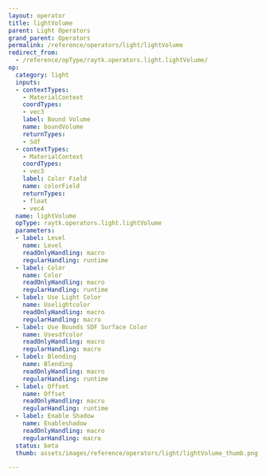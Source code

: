 ```yaml
---
layout: operator
title: lightVolume
parent: Light Operators
grand_parent: Operators
permalink: /reference/operators/light/lightVolume
redirect_from:
  - /reference/opType/raytk.operators.light.lightVolume/
op:
  category: light
  inputs:
  - contextTypes:
    - MaterialContext
    coordTypes:
    - vec3
    label: Bound Volume
    name: boundVolume
    returnTypes:
    - Sdf
  - contextTypes:
    - MaterialContext
    coordTypes:
    - vec3
    label: Color Field
    name: colorField
    returnTypes:
    - float
    - vec4
  name: lightVolume
  opType: raytk.operators.light.lightVolume
  parameters:
  - label: Level
    name: Level
    readOnlyHandling: macro
    regularHandling: runtime
  - label: Color
    name: Color
    readOnlyHandling: macro
    regularHandling: runtime
  - label: Use Light Color
    name: Uselightcolor
    readOnlyHandling: macro
    regularHandling: macro
  - label: Use Bounds SDF Surface Color
    name: Usesdfcolor
    readOnlyHandling: macro
    regularHandling: macro
  - label: Blending
    name: Blending
    readOnlyHandling: macro
    regularHandling: runtime
  - label: Offset
    name: Offset
    readOnlyHandling: macro
    regularHandling: runtime
  - label: Enable Shadow
    name: Enableshadow
    readOnlyHandling: macro
    regularHandling: macro
  status: beta
  thumb: assets/images/reference/operators/light/lightVolume_thumb.png

---
```

